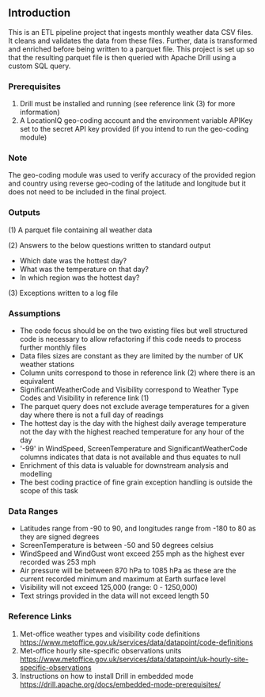 ## **Introduction**

This is an ETL pipeline project that ingests monthly weather data CSV files. It cleans and validates the data from these files. Further, data is transformed and enriched before being written 
to a parquet file. This project is set up so that the resulting parquet file is then queried with Apache Drill using a custom SQL query.

### **Prerequisites**

1. Drill must be installed and running (see reference link (3) for more information)
2. A LocationIQ geo-coding account and the environment variable APIKey set to the secret API key provided (if you intend to run the geo-coding module)

### **Note**

The geo-coding module was used to verify accuracy of the provided region and country using reverse geo-coding of the latitude and longitude but it does not need to be included in the final project.

### **Outputs**

(1) A parquet file containing all weather data

(2) Answers to the below questions written to standard output
- Which date was the hottest day?
- What was the temperature on that day?
- In which region was the hottest day?

(3) Exceptions written to a log file 

### **Assumptions**

- The code focus should be on the two existing files but well structured code is necessary to allow refactoring if this code needs to process further monthly files 
- Data files sizes are constant as they are limited by the number of UK weather stations
- Column units correspond to those in reference link (2) where there is an equivalent
- SignificantWeatherCode and Visibility correspond to Weather Type Codes and Visibility in reference link (1)
- The parquet query does not exclude average temperatures for a given day where there is not a full day of readings
- The hottest day is the day with the highest daily average temperature not the day with the highest reached temperature for any hour of the day
- '-99' in WindSpeed, ScreenTemperature and SignificantWeatherCode columns indicates that data is not available and thus equates to null
- Enrichment of this data is valuable for downstream analysis and modelling
- The best coding practice of fine grain exception handling is outside the scope of this task

### **Data Ranges**

- Latitudes range from -90 to 90, and longitudes range from -180 to 80 as they are signed degrees
- ScreenTemperature is between -50 and 50 degrees celsius
- WindSpeed and WindGust wont exceed 255 mph as the highest ever recorded was 253 mph
- Air pressure will be between 870 hPa to 1085 hPa as these are the current recorded minimum and maximum at Earth surface level
- Visibility will not exceed 125,000 (range: 0 - 1250,000) 
- Text strings provided in the data will not exceed length 50

### **Reference Links**

1. Met-office weather types and visibility code definitions https://www.metoffice.gov.uk/services/data/datapoint/code-definitions
2. Met-office hourly site-specific observations units https://www.metoffice.gov.uk/services/data/datapoint/uk-hourly-site-specific-observations
3. Instructions on how to install Drill in embedded mode https://drill.apache.org/docs/embedded-mode-prerequisites/

